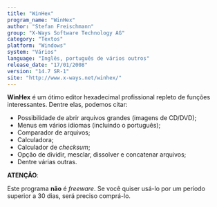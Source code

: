 ```yaml
---
title: "WinHex"
program_name: "WinHex"
author: "Stefan Freischmann"
group: "X-Ways Software Technology AG"
category: "Textos"
platform: "Windows"
system: "Vários"
language: "Inglês, português de vários outros"
release_date: "17/01/2008"
version: "14.7 SR-1"
site: "http://www.x-ways.net/winhex/"
---
```

<b>WinHex</b> é um ótimo editor hexadecimal profissional repleto de funções interessantes. Dentre elas, podemos citar:

- Possibilidade de abrir arquivos grandes (imagens de CD/DVD);
- Menus em vários idiomas (incluindo o português);
- Comparador de arquivos;
- Calculadora;
- Calculador de <i>checksum</i>;
- Opção de dividir, mesclar, dissolver e concatenar arquivos;
- Dentre várias outras.

<b>ATENÇÃO</b>:

Este programa <b>não</b> é <i>freeware</i>. Se você quiser usá-lo por um período superior a 30 dias, será preciso comprá-lo.
